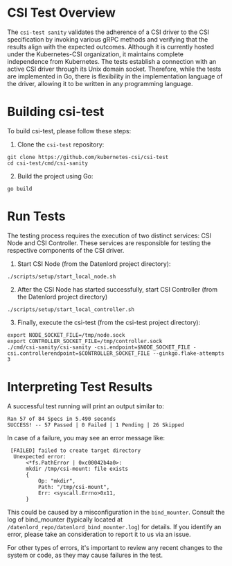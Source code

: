 # CSI Test Overview
The `csi-test sanity` validates the adherence of a CSI driver to the CSI specification by invoking various gRPC methods and verifying that the results align with the expected outcomes. Although it is currently hosted under the Kubernetes-CSI organization, it maintains complete independence from Kubernetes. The tests establish a connection with an active CSI driver through its Unix domain socket. Therefore, while the tests are implemented in Go, there is flexibility in the implementation language of the driver, allowing it to be written in any programming language.

# Building csi-test
To build csi-test, please follow these steps:

1. Clone the `csi-test` repository:
```shell
git clone https://github.com/kubernetes-csi/csi-test
cd csi-test/cmd/csi-sanity
```
2. Build the project using Go:
```shell
go build
```

# Run Tests
The testing process requires the execution of two distinct services: CSI Node and CSI Controller. These services are responsible for testing the respective components of the CSI driver.

1. Start CSI Node (from the Datenlord project directory):
```shell
./scripts/setup/start_local_node.sh
```

2. After the CSI Node has started successfully, start CSI Controller (from the Datenlord project directory)
```shell
./scripts/setup/start_local_controller.sh
```

3. Finally, execute the csi-test (from the csi-test project directory):
```shell
export NODE_SOCKET_FILE=/tmp/node.sock
export CONTROLLER_SOCKET_FILE=/tmp/controller.sock
./cmd/csi-sanity/csi-sanity -csi.endpoint=$NODE_SOCKET_FILE -csi.controllerendpoint=$CONTROLLER_SOCKET_FILE --ginkgo.flake-attempts 3
```

# Interpreting Test Results
A successful test running will print an output similar to:
```log
Ran 57 of 84 Specs in 5.490 seconds
SUCCESS! -- 57 Passed | 0 Failed | 1 Pending | 26 Skipped
```
In case of a failure, you may see an error message like:
```log
 [FAILED] failed to create target directory 
  Unexpected error:
      <*fs.PathError | 0xc00042b4a0>: 
      mkdir /tmp/csi-mount: file exists
      {
          Op: "mkdir",
          Path: "/tmp/csi-mount",
          Err: <syscall.Errno>0x11,
      }
```
This could be caused by a misconfiguration in the `bind_mounter`. Consult the log of bind_mounter (typically located at `/datenlord_repo/datenlord_bind_mounter.log`) for details. If you identify an error, please take an consideration to report it to us via an issue.

For other types of errors, it's important to review any recent changes to the system or code, as they may cause failures in the test.